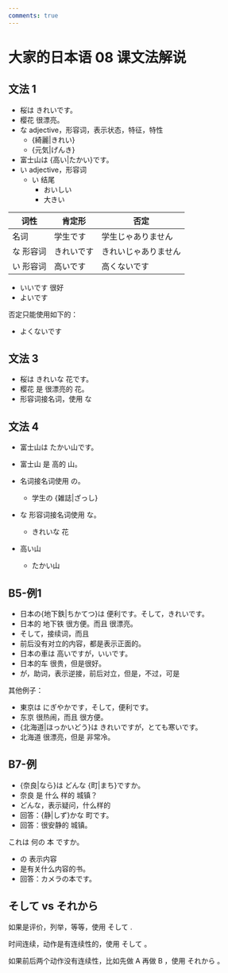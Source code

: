 ```yaml
---
comments: true
---
```


# 大家的日本语 08 课文法解说

## 文法 1

- 桜は きれいです。
- 樱花 很漂亮。
- な adjective，形容词，表示状态，特征，特性
  - {綺麗|きれい}
  - {元気|げんき}
- 富士山は {高い|たかい}です。
- い adjective，形容词
  - い 结尾
    - おいしい
    - 大きい

| 词性    | 肯定形   | 否定         |
|-------|-------|------------|
| 名词    | 学生です  | 学生じゃありません  |
| な 形容词 | きれいです | きれいじゃありません |
| い 形容词 | 高いです  | 高くないです     |

- いいです  很好
- よいです

否定只能使用如下的：

- よくないです

## 文法 3

- 桜は きれいな 花です。
- 樱花 是 很漂亮的 花。
- 形容词接名词，使用 な

## 文法 4

- 富士山は たかい山です。
- 富士山 是 高的 山。


- 名词接名词使用 の。
  - 学生の {雑誌|ざっし}
- な 形容词接名词使用 な。
  - きれいな 花
- 高い山
  - たかい山


## B5-例1

- 日本の{地下鉄|ちかてつ}は  便利です。そして，きれいです。
- 日本的 地下铁 很方便。而且 很漂亮。
- そして，接续词，而且
- 前后没有对立的内容，都是表示正面的。
- 日本の車は 高いですが，いいです。
- 日本的车 很贵，但是很好。
- が，助词，表示逆接，前后对立，但是，不过，可是

其他例子：

- 東京は にぎやかです，そして，便利です。
- 东京 很热闹，而且 很方便。
- {北海道|ほっかいどう}は きれいですが，とても寒いです。
- 北海道 很漂亮，但是 非常冷。

## B7-例

- {奈良|なら}は どんな {町|まち}ですか。
- 奈良 是 什么 样的 城镇？
- どんな，表示疑问，什么样的
- 回答：{静|しず}かな 町です。
- 回答：很安静的 城镇。

これは 何の 本 ですか。

- の 表示内容
- 是有关什么内容的书。
- 回答：カメラの本です。

## そして vs それから

如果是评价，列举，等等，使用 そして .

时间连续，动作是有连续性的，使用 そして 。

如果前后两个动作没有连续性，比如先做 A 再做 B ，使用 それから 。
